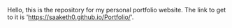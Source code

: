 Hello, this is the repository for my personal portfolio website. The link to get to it is 'https://saaketh0.github.io/Portfolio/'.
